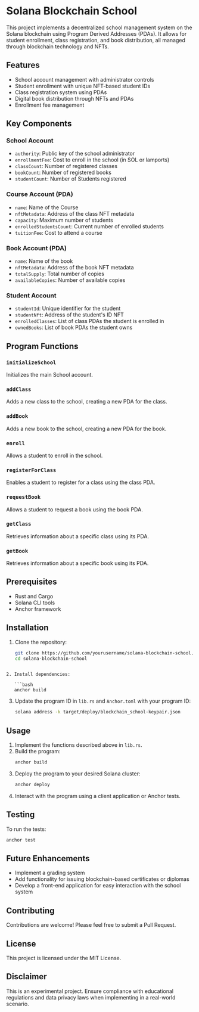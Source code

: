 # Solana Blockchain School

This project implements a decentralized school management system on the Solana blockchain using Program Derived Addresses (PDAs). It allows for student enrollment, class registration, and book distribution, all managed through blockchain technology and NFTs.

## Features

- School account management with administrator controls
- Student enrollment with unique NFT-based student IDs
- Class registration system using PDAs
- Digital book distribution through NFTs and PDAs
- Enrollment fee management

## Key Components

### School Account

- `authority`: Public key of the school administrator
- `enrollmentFee`: Cost to enroll in the school (in SOL or lamports)
- `classCount`: Number of registered classes
- `bookCount`: Number of registered books
- `studentCount`: Number of Students registered

### Course Account (PDA)

- `name`: Name of the Course
- `nftMetadata`: Address of the class NFT metadata
- `capacity`: Maximum number of students
- `enrolledStudentsCount`: Current number of enrolled students
- `tuitionFee`: Cost to attend a course

### Book Account (PDA)

- `name`: Name of the book
- `nftMetadata`: Address of the book NFT metadata
- `totalSupply`: Total number of copies
- `availableCopies`: Number of available copies

### Student Account

- `studentId`: Unique identifier for the student
- `studentNft`: Address of the student's ID NFT
- `enrolledClasses`: List of class PDAs the student is enrolled in
- `ownedBooks`: List of book PDAs the student owns

## Program Functions

### `initializeSchool`

Initializes the main School account.

### `addClass`

Adds a new class to the school, creating a new PDA for the class.

### `addBook`

Adds a new book to the school, creating a new PDA for the book.

### `enroll`

Allows a student to enroll in the school.

### `registerForClass`

Enables a student to register for a class using the class PDA.

### `requestBook`

Allows a student to request a book using the book PDA.

### `getClass`

Retrieves information about a specific class using its PDA.

### `getBook`

Retrieves information about a specific book using its PDA.

## Prerequisites

- Rust and Cargo
- Solana CLI tools
- Anchor framework

## Installation

1. Clone the repository:

   ```bash
   git clone https://github.com/yourusername/solana-blockchain-school.git
   cd solana-blockchain-school
   ```

````

2. Install dependencies:

   ```bash
   anchor build
````

3. Update the program ID in `lib.rs` and `Anchor.toml` with your program ID:
   ```bash
   solana address -k target/deploy/blockchain_school-keypair.json
   ```

## Usage

1. Implement the functions described above in `lib.rs`.
2. Build the program:
   ```bash
   anchor build
   ```
3. Deploy the program to your desired Solana cluster:
   ```bash
   anchor deploy
   ```
4. Interact with the program using a client application or Anchor tests.

## Testing

To run the tests:

```bash
anchor test
```

## Future Enhancements

- Implement a grading system
- Add functionality for issuing blockchain-based certificates or diplomas
- Develop a front-end application for easy interaction with the school system

## Contributing

Contributions are welcome! Please feel free to submit a Pull Request.

## License

This project is licensed under the MIT License.

## Disclaimer

This is an experimental project. Ensure compliance with educational regulations and data privacy laws when implementing in a real-world scenario.
